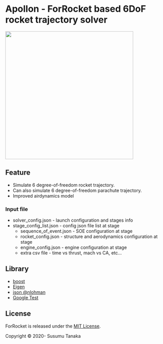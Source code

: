 # Apollon - ForRocket based 6DoF rocket trajectory solver
<img src="https://user-images.githubusercontent.com/8069773/76425916-a54e6a00-63ed-11ea-8cc0-0d63b9b2cf9a.png" width="400px">

## Feature
* Simulate 6 degree-of-freedom rocket trajectory.
* Can also simulate 6 degree-of-freedom parachute trajectory.
* Improved airdynamics model

### Input file
* solver_config.json - launch configuration and stages info
* stage_config_list.json - config json file list at stage
  * sequence_of_event.json - SOE configuration at stage
  * rocket_config.json - structure and aerodynamics configuration at stage
  * engine_config.json - engine configuration at stage
  * extra csv file - time vs thrust, mach vs CA, etc...

## Library
* [boost](https://www.boost.org/)
* [Eigen](http://eigen.tuxfamily.org/)
* [json @nlohman](https://github.com/nlohmann/json)
* [Google Test](https://github.com/google/googletest)


## License
ForRocket is released under the [MIT License](http://opensource.org/licenses/MIT).

Copyright &copy; 2020- Susumu Tanaka
